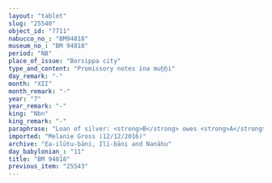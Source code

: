 ```yaml
---
layout: "tablet"
slug: "25540"
object_id: "7711"
nabucco_no_: "BM94818"
museum_no_: "BM 94818"
period: "NB"
place_of_issue: "Borsippa city"
type_and_content: "Promissory notes ina muẖẖi"
day_remark: "-"
month: "XII"
month_remark: "-"
year: "7"
year_remark: "-"
king: "Nbn"
king_remark: "-"
paraphrase: "Loan of silver: <strong>B</strong> owes <strong>A</strong> [x] shekels of silver, to be paid until [...], without interest (<em>qaqqadu</em>). An amount or object (<em>mu</em>-HI-<em>qu</em> <em>u</em> <em>ki&scaron;ubulu</em>) of copper is security. Witnesses and the scribe.<br /> &nbsp;<br /> <strong>A</strong> = Nergal-a&scaron;arēd/Nab&ucirc;-nā&rsquo;id//Arkāt-ilāni; <strong>B</strong> = Nādinu/Lūṣi-ana-nūr//Ilī-bāni; Scribe = Ea-&scaron;umu-ibni/Nab&ucirc;-&scaron;umu-ibni//&Scaron;ama&scaron;-ili<br /> &nbsp;"
imported: "Melanie Gross (12/12/2016)"
archive: "Ea-ilūtu-bāni, Ilī-bāni and Nanāhu"
day_babylonian_: "11"
title: "BM 94818"
previous_item: "25543"
---
```

